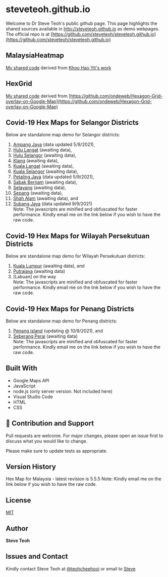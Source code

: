 ﻿# steveteoh.github.io

Welcome to Dr Steve Teoh's public github page. This page highlights the shared sources available in http://steveteoh.github.io as demo webpages.
The official repo is at [https://github.com/steveteoh/steveteoh.github.io](https://github.com/steveteoh/steveteoh.github.io)

## MalaysiaHeatmap
[My shared code](http://steveteoh.github.io/MalaysiaHeatMap) derived from [Khoo Hao Yit's work](https://github.com/KhooHaoYit/KhooHaoYit.github.io/tree/main/Covid19%20Malaysia%20Heatmap)

## HexGrid
[My shared code](http://steveteoh.github.io/HexGrid) derived from [https://github.com/ondeweb/Hexagon-Grid-overlay-on-Google-Map](https://github.com/ondeweb/Hexagon-Grid-overlay-on-Google-Map) 

## Covid-19 Hex Maps for Selangor Districts
Below are standalone map demo for Selangor districts: <br>
1. [Ampang Jaya](http://steveteoh.github.io/AmpangJaya/) (data updated 5/9/2021), <br>
2. [Hulu Langat](http://steveteoh.github.io/HuluLangat/) (awaiting data), <br>
3. [Hulu Selangor](http://steveteoh.github.io/HuluSelangor/) (awaiting data), <br>
4. [Klang](http://steveteoh.github.io/Klang/) (awaiting data), <br>
5. [Kuala Langat](http://steveteoh.github.io/KualaLangat/) (awaiting data), <br>
6. [Kuala Selangor](http://steveteoh.github.io/KualaSelangor/) (awaiting data), <br>
7. [Petaling Jaya](http://steveteoh.github.io/PetalingJaya/) (data updated 5/9/2021), <br>
8. [Sabak Bernam](http://steveteoh.github.io/SabakBernam) (awaiting data), <br>
9. [Selayang](http://steveteoh.github.io/Selayang/) (awaiting data), <br>
10. [Sepang](http://steveteoh.github.io/Sepang/) (awaiting data), <br>
11. [Shah Alam](http://steveteoh.github.io/ShahAlam/) (awaiting data), and  <br>
12. [Subang Jaya](http://steveteoh.github.io/SubangJayaNew/) (data updated 9/9/2021)<br>
Note: The javascripts are minified and obfuscated for faster performance. Kindly email me on the link below if you wish to have the raw code. 

## Covid-19 Hex Maps for Wilayah Persekutuan Districts
Below are standalone map demo for Wilayah Persekutuan districts: <br>
1. [Kuala Lumpur](http://steveteoh.github.io/KualaLumpur) (awaiting data), and  <br>
2. [Putrajaya](http://steveteoh.github.io/Putrajaya) (awaiting data) <br>
3. [Labuan] on the way <br>
Note: The javascripts are minified and obfuscated for faster performance. Kindly email me on the link below if you wish to have the raw code. 

## Covid-19 Hex Maps for Penang Districts
Below are standalone map demo for Penang districts: <br>
1. [Penang island](http://steveteoh.github.io/Penang/island.html) (updating @ 10/9/2021), and  <br>
2. [Seberang Perai](http://steveteoh.github.io/Penang/perai.html) (awaiting data) <br>
Note: The javascripts are minified and obfuscated for faster performance. Kindly email me on the link below if you wish to have the raw code. 

## Built With

- Google Maps API
- JavaScript
- node.js (only server version. Not included here)
- Visual Studio Code
- HTML
- CSS

## 🤝 Contribution and Support
Pull requests are welcome. For major changes, please open an issue first to discuss what you would like to change.

Please make sure to update tests as appropriate.

## Version History
Hex Map for Malaysia - latest revision is 5.5.5
Note: Kindly email me on the link below if you wish to have the raw code. 

## License
[MIT](https://steveteoh.github.io/LICENSE)

## Author
**Steve Teoh**

## Issues and Contact
Kindly contact Steve Teoh at [@teohcheehooi](https://twitter.com/teohcheehooi) or email to [Steve](mailto:chteoh@1utar.my?subject=Map "Map")